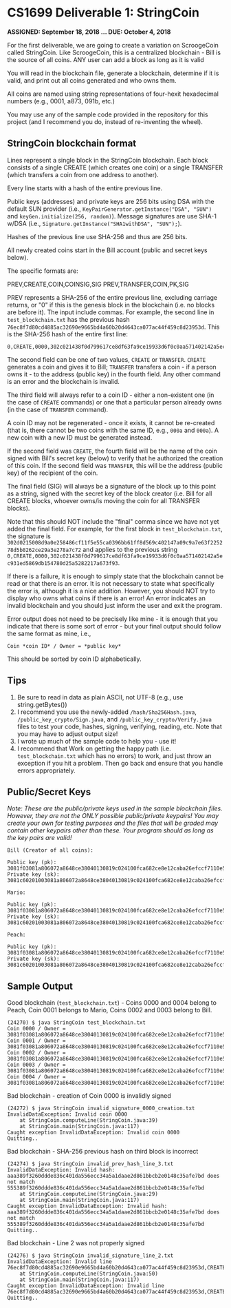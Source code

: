 # CS1699 Deliverable 1: StringCoin

**ASSIGNED: September 18, 2018 ... DUE: October 4, 2018**

For the first deliverable, we are going to create a variation on ScroogeCoin called StringCoin.  Like ScroogeCoin, this is a centralized blockchain - Bill is the source of all coins.  ANY user can add a block as long as it is valid

You will read in the blockchain file, generate a blockchain, determine if it is valid, and print out all coins generated and who owns them.

All coins are named using string representations of four-hexit hexadecimal numbers (e.g., 0001, a873, 091b, etc.)

You may use any of the sample code provided in the repository for this project (and I recommend you do, instead of re-inventing the wheel).

## StringCoin blockchain format

Lines represent a single block in the StringCoin blockchain.  Each block consists of a single CREATE (which creates one coin) or a single TRANSFER (which transfers a coin from one address to another).

Every line starts with a hash of the entire previous line.

Public keys (addresses) and private keys are 256 bits using DSA with the default SUN provider (i.e., `KeyPairGenerator.getInstance("DSA", "SUN")` and `keyGen.initialize(256, random)`).  Message signatures are use SHA-1 w/DSA (i.e., `Signature.getInstance("SHA1withDSA", "SUN");`).

Hashes of the previous line use SHA-256 and thus are 256 bits.

All newly created coins start in the Bill account (public and secret keys below).

The specific formats are:

PREV,CREATE,COIN,COINSIG,SIG
PREV,TRANSFER,COIN,PK,SIG

PREV represents a SHA-256 of the entire previous line, excluding carriage returns, or "0" if this is the genesis block in the blockchain (i.e. no blocks are before it).  The input include commas.  For example, the second line in `test_blockchain.txt` has the previous hash `76ec8f7d80cd4885ac32690e9665bd4a60b20d4643ca077ac44f459c8d23953d`.  This is the SHA-256 hash of the entire first line:
```
0,CREATE,0000,302c021438f0d799617ce8df63fa9ce19933d6f0c0aa571402142a5ec931ed5869db154780d25a5282217a673f93,302d0215008d9a0e258486cf11f5e55ca0396bb61ff8d569c402147a09c9a7e63f225278d5b8262ce29a3e278a7c72
```

The second field can be one of two values, `CREATE` or `TRANSFER`.  `CREATE` generates a coin and gives it to Bill; `TRANSFER` transfers a coin - if a person owns it - to the address (public key) in the fourth field.  Any other command is an error and the blockchain is invalid.

The third field will always refer to a coin ID - either a non-existent one (in the case of `CREATE` commands) or one that a particular person already owns (in the case of `TRANSFER` command).

A coin ID may not be regenerated - once it exists, it cannot be re-created (that is, there cannot be two coins with the same ID, e.g., `000a` and `000a`).  A new coin with a new ID must be generated instead.

If the second field was `CREATE`, the fourth field will  be the name of the coin signed with Bill's secret key (below) to verify that he authorized the creation of this coin.  If the second field was `TRANSFER`, this will be the address (public key) of the recipient of the coin.

The final field (SIG) will always be a signature of the block up to this point as a string, signed with the secret key of the block creator (i.e. Bill for all CREATE blocks, whoever owns/is moving the coin for all TRANSFER blocks).

Note that this should NOT include the "final" comma since we have not yet added the final field.  For example, for the first block in `test_blockchain.txt`, the signature is `302d0215008d9a0e258486cf11f5e55ca0396bb61ff8d569c402147a09c9a7e63f225278d5b8262ce29a3e278a7c72` and applies to the previous string `0,CREATE,0000,302c021438f0d799617ce8df63fa9ce19933d6f0c0aa571402142a5ec931ed5869db154780d25a5282217a673f93`.


If there is a failure, it is enough to simply state that the blockchain cannot be read or that there is an error.  It is not necessary to state what specifically the error is, although it is a nice addition.  However, you should NOT try to display who owns what coins if there is an error!  An error indicates an invalid blockchain and you should just inform the user and exit the program.

Error output does not need to be precisely like mine - it is enough that you indicate that there is some sort of error - but your final output should follow the same format as mine, i.e.,

```
Coin *coin ID* / Owner = *public key*
```

This should be sorted by coin ID alphabetically.

## Tips

1. Be sure to read in data as plain ASCII, not UTF-8 (e.g., use string.getBytes())
2. I recommend you use the newly-added `/hash/Sha256Hash.java`, `/public_key_crypto/Sign.java`, and `/public_key_crypto/Verify.java` files to test your code, hashes, signing, verifying, reading, etc.  Note that you may have to adjust output size!
3. I wrote up much of the sample code to help you - use it!
4. I recommend that Work on getting the happy path (i.e. `test_blockchain.txt` which has no errors) to work, and just throw an exception if you hit a problem.  Then go back and ensure that you handle errors appropriately.

## Public/Secret Keys

_Note: These are the public/private keys used in the sample blockchain files.  However, they are not the ONLY possible public/private keypairs!  You may create your own for testing purposes and the files that will be graded may contain other keypairs other than these.  Your program should as long as the key pairs are valid!_

```
Bill (Creator of all coins):

Public key (pk): 3081f03081a806072a8648ce38040130819c024100fca682ce8e12caba26efccf7110e526db078b05edecbcd1eb4a208f3ae1617ae01f35b91a47e6df63413c5e12ed0899bcd132acd50d99151bdc43ee737592e17021500962eddcc369cba8ebb260ee6b6a126d9346e38c50240678471b27a9cf44ee91a49c5147db1a9aaf244f05a434d6486931d2d14271b9e35030b71fd73da179069b32e2935630e1c2062354d0da20a6c416e50be794ca403430002405b0656317dd257ec71982519d38b42c02621290656eba54c955704e9b5d606062ec663bdeef8b79daa2631287d854da77c05d3e178c101b2f0a1dbbe5c7d5e10
Private key (sk): 3081c60201003081a806072a8648ce38040130819c024100fca682ce8e12caba26efccf7110e526db078b05edecbcd1eb4a208f3ae1617ae01f35b91a47e6df63413c5e12ed0899bcd132acd50d99151bdc43ee737592e17021500962eddcc369cba8ebb260ee6b6a126d9346e38c50240678471b27a9cf44ee91a49c5147db1a9aaf244f05a434d6486931d2d14271b9e35030b71fd73da179069b32e2935630e1c2062354d0da20a6c416e50be794ca404160214556d46e1888b30bccf9c4a5ea71b41c107b5d219

Mario:

Public key (pk): 3081f03081a806072a8648ce38040130819c024100fca682ce8e12caba26efccf7110e526db078b05edecbcd1eb4a208f3ae1617ae01f35b91a47e6df63413c5e12ed0899bcd132acd50d99151bdc43ee737592e17021500962eddcc369cba8ebb260ee6b6a126d9346e38c50240678471b27a9cf44ee91a49c5147db1a9aaf244f05a434d6486931d2d14271b9e35030b71fd73da179069b32e2935630e1c2062354d0da20a6c416e50be794ca40343000240437cefda4a79ded357c6a976803e73ba9f08cebc257e401dd42d8e71a04e7d8fb97f3d70c7fdd1b7579af65b407b2f382f316d3afb9b687d1c289c1bf6a1ee04
Private key (sk): 3081c60201003081a806072a8648ce38040130819c024100fca682ce8e12caba26efccf7110e526db078b05edecbcd1eb4a208f3ae1617ae01f35b91a47e6df63413c5e12ed0899bcd132acd50d99151bdc43ee737592e17021500962eddcc369cba8ebb260ee6b6a126d9346e38c50240678471b27a9cf44ee91a49c5147db1a9aaf244f05a434d6486931d2d14271b9e35030b71fd73da179069b32e2935630e1c2062354d0da20a6c416e50be794ca4041602141da8d6f0b3653346a5377cab2fc7140022206a31

Peach:

Public key (pk): 3081f03081a806072a8648ce38040130819c024100fca682ce8e12caba26efccf7110e526db078b05edecbcd1eb4a208f3ae1617ae01f35b91a47e6df63413c5e12ed0899bcd132acd50d99151bdc43ee737592e17021500962eddcc369cba8ebb260ee6b6a126d9346e38c50240678471b27a9cf44ee91a49c5147db1a9aaf244f05a434d6486931d2d14271b9e35030b71fd73da179069b32e2935630e1c2062354d0da20a6c416e50be794ca40343000240502d40adb1c58beaede4cee3ce8450626a5922b60ef66f4d96d7496cda8661dd2c06c3a09b4fadcd3a6c36b7bdec474fde18cf7bff68258f0edfa281857d72aa
Private key (sk): 3081c60201003081a806072a8648ce38040130819c024100fca682ce8e12caba26efccf7110e526db078b05edecbcd1eb4a208f3ae1617ae01f35b91a47e6df63413c5e12ed0899bcd132acd50d99151bdc43ee737592e17021500962eddcc369cba8ebb260ee6b6a126d9346e38c50240678471b27a9cf44ee91a49c5147db1a9aaf244f05a434d6486931d2d14271b9e35030b71fd73da179069b32e2935630e1c2062354d0da20a6c416e50be794ca4041602140767f5828e24761782413054778d969a06b0ce26

```

## Sample Output

Good blockchain (`test_blockchain.txt`) - Coins 0000 and 0004 belong to Peach, Coin 0001 belongs to Mario, Coins 0002 and 0003 belong to Bill.

```
(24270) $ java StringCoin test_blockchain.txt
Coin 0000 / Owner = 3081f03081a806072a8648ce38040130819c024100fca682ce8e12caba26efccf7110e526db078b05edecbcd1eb4a208f3ae1617ae01f35b91a47e6df63413c5e12ed0899bcd132acd50d99151bdc43ee737592e17021500962eddcc369cba8ebb260ee6b6a126d9346e38c50240678471b27a9cf44ee91a49c5147db1a9aaf244f05a434d6486931d2d14271b9e35030b71fd73da179069b32e2935630e1c2062354d0da20a6c416e50be794ca40343000240502d40adb1c58beaede4cee3ce8450626a5922b60ef66f4d96d7496cda8661dd2c06c3a09b4fadcd3a6c36b7bdec474fde18cf7bff68258f0edfa281857d72aa
Coin 0001 / Owner = 3081f03081a806072a8648ce38040130819c024100fca682ce8e12caba26efccf7110e526db078b05edecbcd1eb4a208f3ae1617ae01f35b91a47e6df63413c5e12ed0899bcd132acd50d99151bdc43ee737592e17021500962eddcc369cba8ebb260ee6b6a126d9346e38c50240678471b27a9cf44ee91a49c5147db1a9aaf244f05a434d6486931d2d14271b9e35030b71fd73da179069b32e2935630e1c2062354d0da20a6c416e50be794ca40343000240437cefda4a79ded357c6a976803e73ba9f08cebc257e401dd42d8e71a04e7d8fb97f3d70c7fdd1b7579af65b407b2f382f316d3afb9b687d1c289c1bf6a1ee04
Coin 0002 / Owner = 3081f03081a806072a8648ce38040130819c024100fca682ce8e12caba26efccf7110e526db078b05edecbcd1eb4a208f3ae1617ae01f35b91a47e6df63413c5e12ed0899bcd132acd50d99151bdc43ee737592e17021500962eddcc369cba8ebb260ee6b6a126d9346e38c50240678471b27a9cf44ee91a49c5147db1a9aaf244f05a434d6486931d2d14271b9e35030b71fd73da179069b32e2935630e1c2062354d0da20a6c416e50be794ca403430002405b0656317dd257ec71982519d38b42c02621290656eba54c955704e9b5d606062ec663bdeef8b79daa2631287d854da77c05d3e178c101b2f0a1dbbe5c7d5e10
Coin 0003 / Owner = 3081f03081a806072a8648ce38040130819c024100fca682ce8e12caba26efccf7110e526db078b05edecbcd1eb4a208f3ae1617ae01f35b91a47e6df63413c5e12ed0899bcd132acd50d99151bdc43ee737592e17021500962eddcc369cba8ebb260ee6b6a126d9346e38c50240678471b27a9cf44ee91a49c5147db1a9aaf244f05a434d6486931d2d14271b9e35030b71fd73da179069b32e2935630e1c2062354d0da20a6c416e50be794ca403430002405b0656317dd257ec71982519d38b42c02621290656eba54c955704e9b5d606062ec663bdeef8b79daa2631287d854da77c05d3e178c101b2f0a1dbbe5c7d5e10
Coin 0004 / Owner = 3081f03081a806072a8648ce38040130819c024100fca682ce8e12caba26efccf7110e526db078b05edecbcd1eb4a208f3ae1617ae01f35b91a47e6df63413c5e12ed0899bcd132acd50d99151bdc43ee737592e17021500962eddcc369cba8ebb260ee6b6a126d9346e38c50240678471b27a9cf44ee91a49c5147db1a9aaf244f05a434d6486931d2d14271b9e35030b71fd73da179069b32e2935630e1c2062354d0da20a6c416e50be794ca40343000240502d40adb1c58beaede4cee3ce8450626a5922b60ef66f4d96d7496cda8661dd2c06c3a09b4fadcd3a6c36b7bdec474fde18cf7bff68258f0edfa281857d72aa
```

Bad blockchain - creation of Coin 0000 is invalidly signed

```
(24272) $ java StringCoin invalid_signature_0000_creation.txt
InvalidDataException: Invalid coin 0000
	at StringCoin.computeLine(StringCoin.java:39)
	at StringCoin.main(StringCoin.java:117)
Caught exception InvalidDataException: Invalid coin 0000
Quitting..
```

Bad blockchain - SHA-256 previous hash on third block is incorrect

```
(24274) $ java StringCoin invalid_prev_hash_line_3.txt
InvalidDataException: Invalid hash: aaa389f3260ddde836c401da556ecc34a5a1daae2d861bbcb2e0148c35afe7bd does not match 555389f3260ddde836c401da556ecc34a5a1daae2d861bbcb2e0148c35afe7bd
	at StringCoin.computeLine(StringCoin.java:29)
	at StringCoin.main(StringCoin.java:117)
Caught exception InvalidDataException: Invalid hash: aaa389f3260ddde836c401da556ecc34a5a1daae2d861bbcb2e0148c35afe7bd does not match 555389f3260ddde836c401da556ecc34a5a1daae2d861bbcb2e0148c35afe7bd
Quitting..
```

Bad blockchain - Line 2 was not properly signed

```
(24276) $ java StringCoin invalid_signature_line_2.txt
InvalidDataException: Invalid line 76ec8f7d80cd4885ac32690e9665bd4a60b20d4643ca077ac44f459c8d23953d,CREATE,0001,302c02147db1925ee26abc8675aaf2aa47da437e8bc4f2e00214484c7f49c40a94935d0606cf9f8a6eaf0a0a6401
	at StringCoin.computeLine(StringCoin.java:50)
	at StringCoin.main(StringCoin.java:117)
Caught exception InvalidDataException: Invalid line 76ec8f7d80cd4885ac32690e9665bd4a60b20d4643ca077ac44f459c8d23953d,CREATE,0001,302c02147db1925ee26abc8675aaf2aa47da437e8bc4f2e00214484c7f49c40a94935d0606cf9f8a6eaf0a0a6401
Quitting..
```
